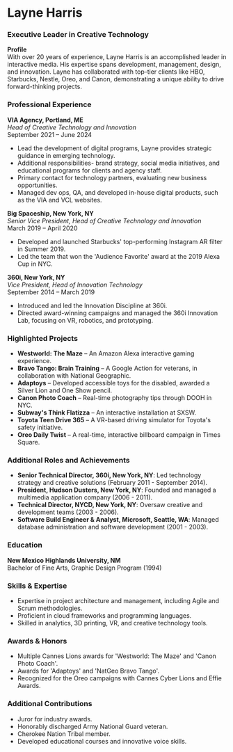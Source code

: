 # Layne Harris

### Executive Leader in Creative Technology

**Profile**  
With over 20 years of experience, Layne Harris is an accomplished leader in interactive media. His expertise spans development, management, design, and innovation. Layne has collaborated with top-tier clients like HBO, Starbucks, Nestle, Oreo, and Canon, demonstrating a unique ability to drive forward-thinking projects.

### Professional Experience

**VIA Agency, Portland, ME**  
*Head of Creative Technology and Innovation*  
September 2021 – June 2024

- Lead the development of digital programs, Layne provides strategic guidance in emerging technology.
- Additional responsibilities- brand strategy, social media initiatives, and educational programs for clients and agency staff.
- Primary contact for technology partners, evaluating new business opportunities.
- Managed dev ops, QA, and developed in-house digital products, such as the VIA and VCL websites.

**Big Spaceship, New York, NY**  
*Senior Vice President, Head of Creative Technology and Innovation*  
March 2019 – April 2020

- Developed and launched Starbucks' top-performing Instagram AR filter in Summer 2019.
- Led the team that won the 'Audience Favorite' award at the 2019 Alexa Cup in NYC.

**360i, New York, NY**  
*Vice President, Head of Innovation Technology*  
September 2014 – March 2019

- Introduced and led the Innovation Discipline at 360i.
- Directed award-winning campaigns and managed the 360i Innovation Lab, focusing on VR, robotics, and prototyping.

### Highlighted Projects

- **Westworld: The Maze** – An Amazon Alexa interactive gaming experience.
- **Bravo Tango: Brain Training** – A Google Action for veterans, in collaboration with National Geographic.
- **Adaptoys** – Developed accessible toys for the disabled, awarded a Silver Lion and One Show pencil.
- **Canon Photo Coach** – Real-time photography tips through DOOH in NYC.
- **Subway's Think Flatizza** – An interactive installation at SXSW.
- **Toyota Teen Drive 365** – A VR-based driving simulator for Toyota's safety initiative.
- **Oreo Daily Twist** – A real-time, interactive billboard campaign in Times Square.

### Additional Roles and Achievements

- **Senior Technical Director, 360i, New York, NY**: Led technology strategy and creative solutions (February 2011 - September 2014).
- **President, Hudson Dusters, New York, NY**: Founded and managed a multimedia application company (2006 - 2011).
- **Technical Director, NYCD, New York, NY**: Oversaw creative and development teams (2003 - 2006).
- **Software Build Engineer & Analyst, Microsoft, Seattle, WA**: Managed database administration and software development (2001 - 2003).

### Education

**New Mexico Highlands University, NM**  
Bachelor of Fine Arts, Graphic Design Program (1994)

### Skills & Expertise

- Expertise in project architecture and management, including Agile and Scrum methodologies.
- Proficient in cloud frameworks and programming languages.
- Skilled in analytics, 3D printing, VR, and creative technology tools.

### Awards & Honors

- Multiple Cannes Lions awards for 'Westworld: The Maze' and 'Canon Photo Coach'.
- Awards for 'Adaptoys' and 'NatGeo Bravo Tango'.
- Recognized for the Oreo campaigns with Cannes Cyber Lions and Effie Awards.

### Additional Contributions

- Juror for industry awards.
- Honorably discharged Army National Guard veteran.
- Cherokee Nation Tribal member.
- Developed educational courses and innovative voice skills.
